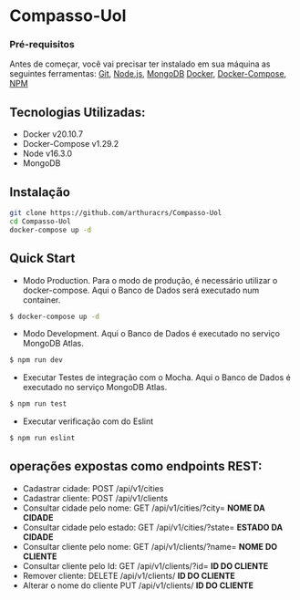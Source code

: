 # Compasso-Uol

### Pré-requisitos
Antes de começar, você vai precisar ter instalado em sua máquina as seguintes ferramentas:
[Git](https://git-scm.com), 
[Node.js](https://nodejs.org/en/), 
[MongoDB](https://www.mongodb.com/)
[Docker](https://www.docker.com/),
[Docker-Compose](https://docs.docker.com/compose/),
[NPM](https://www.npmjs.com/)
## Tecnologias Utilizadas:
<!--ts-->
   * Docker v20.10.7
   * Docker-Compose v1.29.2
   * Node v16.3.0
   * MongoDB
<!--te-->
## Instalação 
```bash
git clone https://github.com/arthuracrs/Compasso-Uol
cd Compasso-Uol
docker-compose up -d
```
## Quick Start

- Modo Production.
Para o modo de produção, é necessário utilizar o docker-compose. Aqui o Banco de Dados será executado num container.
```bash
$ docker-compose up -d
```
- Modo Development.
 Aqui o Banco de Dados é executado no serviço MongoDB Atlas.

```bash
$ npm run dev
```
- Executar Testes de integração com o Mocha.
Aqui o Banco de Dados é executado no serviço MongoDB Atlas.
```bash
$ npm run test
```
- Executar verificação com do Eslint
```bash
$ npm run eslint
```

## operações expostas como endpoints REST:
<!--ts-->
* Cadastrar cidade: POST /api/v1/cities
* Cadastrar cliente: POST /api/v1/clients
* Consultar cidade pelo nome: GET /api/v1/cities/?city= **NOME DA CIDADE**
* Consultar cidade pelo estado: GET /api/v1/cities/?state= **ESTADO DA CIDADE**
* Consultar cliente pelo nome: GET /api/v1/clients/?name= **NOME DO CLIENTE**
* Consultar cliente pelo Id: GET /api/v1/clients/?id= **ID DO CLIENTE**
* Remover cliente: DELETE /api/v1/clients/ **ID DO CLIENTE**
* Alterar o nome do cliente PUT /api/v1/clients/ **ID DO CLIENTE**
<!--te-->
